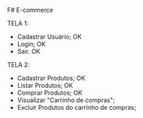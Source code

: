 F# E-commerce

TELA 1:
- Cadastrar Usuário; OK
- Login; OK
- Sair. OK

TELA 2:
- Cadastrar Produtos; OK
- Listar Produtos; OK
- Comprar Produtos; OK
- Visualizar "Carrinho de compras";  
- Excluir Produtos do carrinho de compras;
